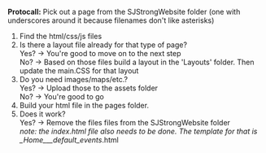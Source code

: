 **Protocall:**
Pick out a page from the SJStrongWebsite folder (one with underscores around it because filenames don't like asterisks)</br>
1. Find the html/css/js files </br>
2. Is there a layout file already for that type of page? </br>
Yes? -> You're good to move on to the next step</br>
No? -> Based on those files build a layout in the 'Layouts' folder. Then update the main.CSS for that layout</br>
3. Do you need images/maps/etc.?</br>
Yes? -> Upload those to the assets folder</br>
No? -> You're good to go</br>
4. Build your html file in the pages folder.</br>
5. Does it work? <br>
Yes? -> Remove the files files from the SJStrongWebsite folder </br>
_note: the index.html file also needs to be done. The template for that is \__Home___default_events__.html


